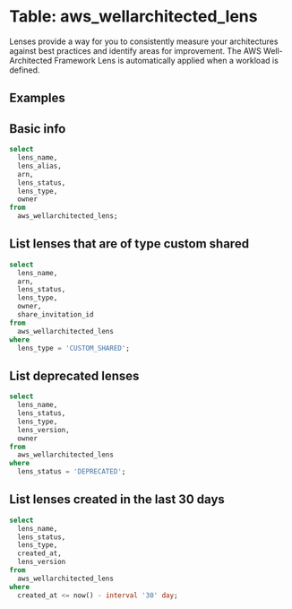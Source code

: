 # Table: aws_wellarchitected_lens

Lenses provide a way for you to consistently measure your architectures against best practices and identify areas for improvement. The AWS Well-Architected Framework Lens is automatically applied when a workload is defined.

## Examples

## Basic info

```sql
select
  lens_name,
  lens_alias,
  arn,
  lens_status,
  lens_type,
  owner
from
  aws_wellarchitected_lens;
```

## List lenses that are of type custom shared

```sql
select
  lens_name,
  arn,
  lens_status,
  lens_type,
  owner,
  share_invitation_id
from
  aws_wellarchitected_lens
where
  lens_type = 'CUSTOM_SHARED';
```

## List deprecated lenses

```sql
select
  lens_name,
  lens_status,
  lens_type,
  lens_version,
  owner
from
  aws_wellarchitected_lens
where
  lens_status = 'DEPRECATED';
```

## List lenses created in the last 30 days

```sql
select
  lens_name,
  lens_status,
  lens_type,
  created_at,
  lens_version
from
  aws_wellarchitected_lens
where
  created_at <= now() - interval '30' day;
```
